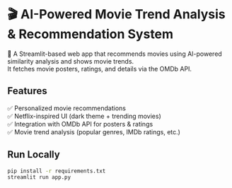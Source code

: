
# 🎬 AI-Powered Movie Trend Analysis & Recommendation System

🚀 A Streamlit-based web app that recommends movies using AI-powered similarity analysis and shows movie trends.  
It fetches movie posters, ratings, and details via the OMDb API.

## Features
✅ Personalized movie recommendations  
✅ Netflix-inspired UI (dark theme + trending movies)  
✅ Integration with OMDb API for posters & ratings  
✅ Movie trend analysis (popular genres, IMDb ratings, etc.)  

## Run Locally
```bash
pip install -r requirements.txt
streamlit run app.py
